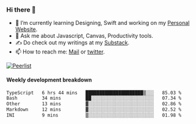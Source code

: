 ### Hi there 👋

- 🌱 I’m currently learning Designing, Swift and working on my [Personal Website](https://kvaishak.com/).
- 💬 Ask me about Javascript, Canvas,  Productivity tools. 
- :writing_hand: Do check out my writings at my [Substack](https://kvaishak.substack.com/).
- 📫 How to reach me: [Mail](mailto:vaishak.kaippanchery@gmail.com) or [twitter](https://twitter.com/kvaishack).

[![Peerlist](https://github-readme-badge.peerlist.io/api/vaishak)](https://peerlist.io/vaishak)

#### Weekly development breakdown

<!--START_SECTION:waka-->

```txt
TypeScript   6 hrs 44 mins   █████████████████████▒░░░   85.03 %
Bash         34 mins         ██░░░░░░░░░░░░░░░░░░░░░░░   07.34 %
Other        13 mins         ▓░░░░░░░░░░░░░░░░░░░░░░░░   02.86 %
Markdown     12 mins         ▓░░░░░░░░░░░░░░░░░░░░░░░░   02.52 %
INI          9 mins          ▒░░░░░░░░░░░░░░░░░░░░░░░░   01.98 %
```

<!--END_SECTION:waka-->
